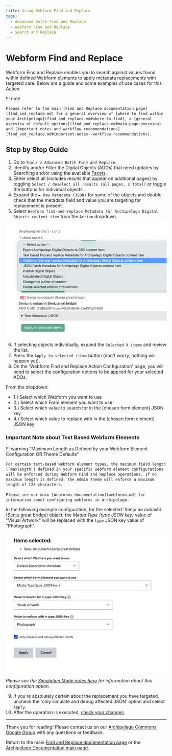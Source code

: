 ```yaml
---
title: Using Webform Find and Replace 
tags:
  - Advanced Batch Find and Replace
  - Webform Find and Replace
  - Search and Replace
---
```


# Webform Find and Replace

Webform Find and Replace enables you to search against values found within defined Webform elements to apply metadata replacements with targeted care. Below are a guide and some examples of use cases for this Action.

!!! note

    Please refer to the main [Find and Replace documentation page](find_and_replace.md) for a general overview of [where to find within your Archipelago](find_and_replace.md#where-to-find), a [general overview of default options](find_and_replace.md#main-page-overview) and [important notes and workflow recommendations](find_and_replace.md#important-notes--workflow-recommendations).

## Step by Step Guide

1. Go to `Tools > Advanced Batch Find and Replace`.
2. Identify and/or Filter the Digital Objects (ADOs) that need updates by Searching and/or using the available [Facets](find_and_replace.md#default-facets-configured).
3. Either select all (includes results that appear on additional pages) by toggling `Select / deselect all results (all pages, x total)` or toggle the buttons for individual objects.
4. Expand the `► Raw Metadata (JSON)` for some of the objects and double-check that the metadata field and value you are targeting for replacement is present.
5. Select `Webform find-and-replace Metadata for Archipelago Digital Objects content item` from the `Action` dropdown.

![Selection and Action](images/SelectionAndAction_WebformFAR_2022-12.jpg)

6. If selecting objects individually, expand the `Selected X items` and review the list.
7. Press the `Apply to selected items` button (don't worry, nothing will happen yet).  
8. On the 'Webform Find and Replace Action Configuration' page, you will need to select the configuration options to be applied for your selected ADOs.

From the dropdown:

- 1.) Select which Webform you want to use
- 2.) Select which Form element you want to use
- 3.) Select which value to search for in the [chosen form element] JSON key
- 4.) Select which value to replace with in the [chosen form element] JSON key

### Important Note about Text Based Webform Elements

!!! warning "Maximum Length as Defined by your Webform Element Configuration OR Theme Defaults"

    For certain text-based webform element types, the maximum field length (`maxlength`) defined in your specific webform element configurations will be enforced during Webform Find and Replace operations. If no maximum length is defined, the Admin Theme will enforce a maximum length of 128 characters.

    Please see our main [Webforms documentation](webforms.md) for information about configuring webforms in Archipelago.

In the following example configuration, for the selected 'Senju no oubashi (Senju great bridge) object, the *Media Type (type JSON key)* value of "Visual Artwork" will be replaced with the `type` JSON key value of "Photograph".

  ![Action Configuration](images/ActionConfiguration_WebformFAR_2022-12.jpg)

_Please see the [Simulation Mode notes here](find_and_replace/#simulation-mode) for information about this configuration option._

9. If you're absolutely certain about the replacement you have targeted, uncheck the 'only simulate and debug affected JSON' option and select `Apply`.
10. After the operation is executed, [check your changes](find_and_replace/#checking-your-changes).

___

Thank you for reading! Please contact us on our [Archipelago Commons Google Group](https://groups.google.com/forum/#!forum/archipelago-commons) with any questions or feedback.

Return to the main [Find and Replace documentation page](find_and_replace.md) or the [Archipelago Documentation main page](index.md).








